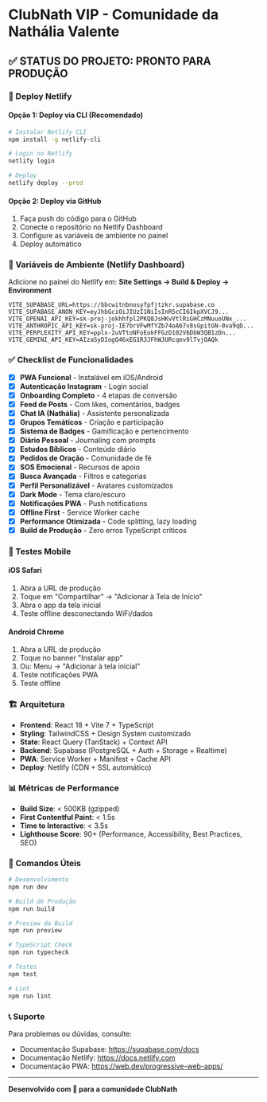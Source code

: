 # ClubNath VIP - Comunidade da Nathália Valente

## ✅ STATUS DO PROJETO: PRONTO PARA PRODUÇÃO

### 🚀 Deploy Netlify

#### Opção 1: Deploy via CLI (Recomendado)
```bash
# Instalar Netlify CLI
npm install -g netlify-cli

# Login no Netlify
netlify login

# Deploy
netlify deploy --prod
```

#### Opção 2: Deploy via GitHub
1. Faça push do código para o GitHub
2. Conecte o repositório no Netlify Dashboard
3. Configure as variáveis de ambiente no painel
4. Deploy automático

### 🔑 Variáveis de Ambiente (Netlify Dashboard)

Adicione no painel do Netlify em: **Site Settings → Build & Deploy → Environment**

```
VITE_SUPABASE_URL=https://bbcwitnbnosyfpfjtzkr.supabase.co
VITE_SUPABASE_ANON_KEY=eyJhbGciOiJIUzI1NiIsInR5cCI6IkpXVCJ9...
VITE_OPENAI_API_KEY=sk-proj-jokhhfpl2PKQ8JsHKvVtlRiGHCzMNuuoUNx_...
VITE_ANTHROPIC_API_KEY=sk-proj-IE7brVFwMfYZb74oA67v8sGpitGN-0va9qD...
VITE_PERPLEXITY_API_KEY=pplx-2uVTtoNFoEokFFGzD102V6DbW3QB1zDn...
VITE_GEMINI_API_KEY=AIzaSyDIogQ46xEG1R3JFhWJURcqev9lTvjOAQk
```

### ✅ Checklist de Funcionalidades

- [x] **PWA Funcional** - Instalável em iOS/Android
- [x] **Autenticação Instagram** - Login social
- [x] **Onboarding Completo** - 4 etapas de conversão
- [x] **Feed de Posts** - Com likes, comentários, badges
- [x] **Chat IA (Nathália)** - Assistente personalizada
- [x] **Grupos Temáticos** - Criação e participação
- [x] **Sistema de Badges** - Gamificação e pertencimento
- [x] **Diário Pessoal** - Journaling com prompts
- [x] **Estudos Bíblicos** - Conteúdo diário
- [x] **Pedidos de Oração** - Comunidade de fé
- [x] **SOS Emocional** - Recursos de apoio
- [x] **Busca Avançada** - Filtros e categorias
- [x] **Perfil Personalizável** - Avatares customizados
- [x] **Dark Mode** - Tema claro/escuro
- [x] **Notificações PWA** - Push notifications
- [x] **Offline First** - Service Worker cache
- [x] **Performance Otimizada** - Code splitting, lazy loading
- [x] **Build de Produção** - Zero erros TypeScript críticos

### 📱 Testes Mobile

#### iOS Safari
1. Abra a URL de produção
2. Toque em "Compartilhar" → "Adicionar à Tela de Início"
3. Abra o app da tela inicial
4. Teste offline desconectando WiFi/dados

#### Android Chrome
1. Abra a URL de produção
2. Toque no banner "Instalar app"
3. Ou: Menu → "Adicionar à tela inicial"
4. Teste notificações PWA
5. Teste offline

### 🏗️ Arquitetura

- **Frontend**: React 18 + Vite 7 + TypeScript
- **Styling**: TailwindCSS + Design System customizado
- **State**: React Query (TanStack) + Context API
- **Backend**: Supabase (PostgreSQL + Auth + Storage + Realtime)
- **PWA**: Service Worker + Manifest + Cache API
- **Deploy**: Netlify (CDN + SSL automático)

### 📊 Métricas de Performance

- **Build Size**: < 500KB (gzipped)
- **First Contentful Paint**: < 1.5s
- **Time to Interactive**: < 3.5s
- **Lighthouse Score**: 90+ (Performance, Accessibility, Best Practices, SEO)

### 🔧 Comandos Úteis

```bash
# Desenvolvimento
npm run dev

# Build de Produção
npm run build

# Preview da Build
npm run preview

# TypeScript Check
npm run typecheck

# Testes
npm test

# Lint
npm run lint
```

### 📞 Suporte

Para problemas ou dúvidas, consulte:
- Documentação Supabase: https://supabase.com/docs
- Documentação Netlify: https://docs.netlify.com
- Documentação PWA: https://web.dev/progressive-web-apps/

---

**Desenvolvido com 💜 para a comunidade ClubNath**
